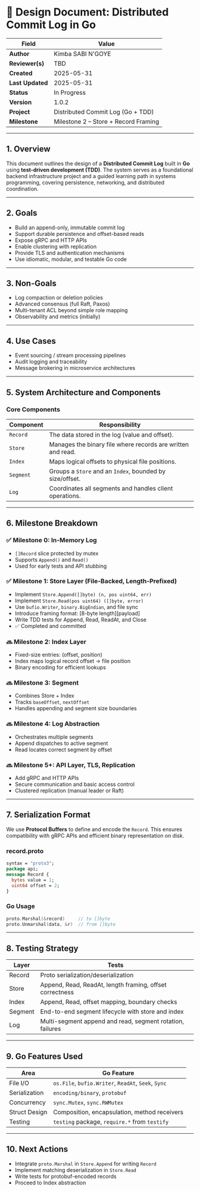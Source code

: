 # 📝 Design Document: Distributed Commit Log in Go

| Field            | Value                                |
| ---------------- | ------------------------------------ |
| **Author**       | Kimba SABI N'GOYE                    |
| **Reviewer(s)**  | TBD                                  |
| **Created**      | 2025-05-31                           |
| **Last Updated** | 2025-05-31                           |
| **Status**       | In Progress                          |
| **Version**      | 1.0.2                                |
| **Project**      | Distributed Commit Log (Go + TDD)    |
| **Milestone**    | Milestone 2 – Store + Record Framing |

---

## 1. **Overview**

This document outlines the design of a **Distributed Commit Log** built in **Go** using **test-driven development (TDD)**. The system serves as a foundational backend infrastructure project and a guided learning path in systems programming, covering persistence, networking, and distributed coordination.

---

## 2. **Goals**

* Build an append-only, immutable commit log
* Support durable persistence and offset-based reads
* Expose gRPC and HTTP APIs
* Enable clustering with replication
* Provide TLS and authentication mechanisms
* Use idiomatic, modular, and testable Go code

---

## 3. **Non-Goals**

* Log compaction or deletion policies
* Advanced consensus (full Raft, Paxos)
* Multi-tenant ACL beyond simple role mapping
* Observability and metrics (initially)

---

## 4. **Use Cases**

* Event sourcing / stream processing pipelines
* Audit logging and traceability
* Message brokering in microservice architectures

---

## 5. **System Architecture and Components**

### Core Components

| Component | Responsibility                                              |
| --------- | ----------------------------------------------------------- |
| `Record`  | The data stored in the log (value and offset).              |
| `Store`   | Manages the binary file where records are written and read. |
| `Index`   | Maps logical offsets to physical file positions.            |
| `Segment` | Groups a `Store` and an `Index`, bounded by size/offset.    |
| `Log`     | Coordinates all segments and handles client operations.     |

---

## 6. **Milestone Breakdown**

### ✅ Milestone 0: In-Memory Log

* `[]Record` slice protected by mutex
* Supports `Append()` and `Read()`
* Used for early tests and API stubbing

### ✅ Milestone 1: Store Layer (File-Backed, Length-Prefixed)

* Implement `Store.Append([]byte) (n, pos uint64, err)`
* Implement `Store.Read(pos uint64) ([]byte, error)`
* Use `bufio.Writer`, `binary.BigEndian`, and file sync
* Introduce framing format: \[8-byte length]\[payload]
* Write TDD tests for Append, Read, ReadAt, and Close
* ✅ Completed and committed

### 🔜 Milestone 2: Index Layer

* Fixed-size entries: (offset, position)
* Index maps logical record offset → file position
* Binary encoding for efficient lookups

### 🔜 Milestone 3: Segment

* Combines Store + Index
* Tracks `baseOffset`, `nextOffset`
* Handles appending and segment size boundaries

### 🔜 Milestone 4: Log Abstraction

* Orchestrates multiple segments
* Append dispatches to active segment
* Read locates correct segment by offset

### 🔜 Milestone 5+: API Layer, TLS, Replication

* Add gRPC and HTTP APIs
* Secure communication and basic access control
* Clustered replication (manual leader or Raft)

---

## 7. **Serialization Format**

We use **Protocol Buffers** to define and encode the `Record`. This ensures compatibility with gRPC APIs and efficient binary representation on disk.

### record.proto

```proto
syntax = "proto3";
package api;
message Record {
  bytes value = 1;
  uint64 offset = 2;
}
```

### Go Usage

```go
proto.Marshal(&record)     // to []byte
proto.Unmarshal(data, &r)  // from []byte
```

---

## 8. **Testing Strategy**

| Layer   | Tests                                                     |
| ------- | --------------------------------------------------------- |
| Record  | Proto serialization/deserialization                       |
| Store   | Append, Read, ReadAt, length framing, offset correctness  |
| Index   | Append, Read, offset mapping, boundary checks             |
| Segment | End-to-end segment lifecycle with store and index         |
| Log     | Multi-segment append and read, segment rotation, failures |

---

## 9. **Go Features Used**

| Area          | Go Feature                                          |
| ------------- | --------------------------------------------------- |
| File I/O      | `os.File`, `bufio.Writer`, `ReadAt`, `Seek`, `Sync` |
| Serialization | `encoding/binary`, `protobuf`                       |
| Concurrency   | `sync.Mutex`, `sync.RWMutex`                        |
| Struct Design | Composition, encapsulation, method receivers        |
| Testing       | `testing` package, `require.*` from `testify`       |

---

## 10. **Next Actions**

* Integrate `proto.Marshal` in `Store.Append` for writing `Record`
* Implement matching deserialization in `Store.Read`
* Write tests for protobuf-encoded records
* Proceed to Index abstraction

